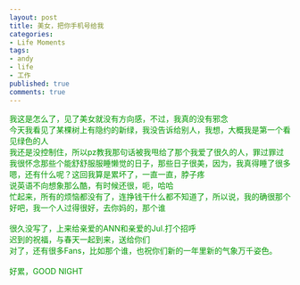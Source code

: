 ```yaml
---
layout: post
title: 美女，把你手机号给我
categories:
- Life Moments
tags:
- andy
- life
- 工作
published: true
comments: true
---
```

<p><p><font color="#009900">我这是怎么了，见了美女就没有方向感，不过，我真的没有邪念<br />今天我看见了某棵树上有隐约的新绿，我没告诉给别人，我想，大概我是第一个看见绿色的人<br />我还是没控制住，所以pz教我那句话被我甩给了那个我爱了很久的人，罪过罪过<br />我很怀念那些个能舒舒服服睡懒觉的日子，那些日子很美，因为，我真得睡了很多<br />嗯，还有什么呢？这回我算是累坏了，一直一直，脖子疼<br />说英语不向想象那么酷，有时候还很，呃，哈哈<br />忙起来，所有的烦恼都没有了，连挣钱干什么都不知道了，所以说，我的确很那个<br />好吧，我一个人过得很好，去你妈的，那个谁<br /><br />很久没写了，上来给亲爱的ANN和亲爱的Jul.打个招呼<br />迟到的祝福，与春天一起到来，送给你们<br />对了，还有很多Fans，比如那个谁，也祝你们新的一年里新的气象万千姿色。<br /><br />好累，GOOD NIGHT</font></p></p>
